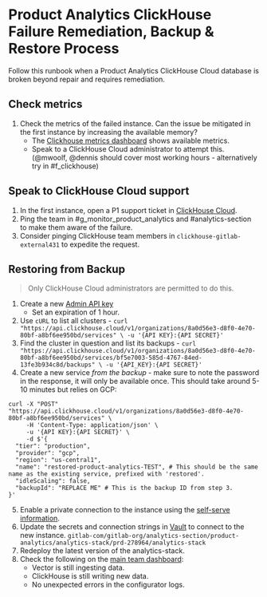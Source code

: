 <!--
Service: product_analytics
-->

# Product Analytics ClickHouse Failure Remediation, Backup & Restore Process

Follow this runbook when a Product Analytics ClickHouse Cloud database is broken beyond repair and requires remediation.

## Check metrics

1. Check the metrics of the failed instance. Can the issue be mitigated in the first instance by increasing the available memory?
    * The [Clickhouse metrics dashboard](https://clickhouse.cloud/service/6ecb3dfd-fbc6-4889-b8b9-c667a2f5082a) shows available metrics.
    * Speak to a ClickHouse Cloud administrator to attempt this. (@mwoolf, @dennis should cover most working hours - alternatively try in #f_clickhouse)

## Speak to ClickHouse Cloud support

1. In the first instance, open a P1 support ticket in [ClickHouse Cloud](https://clickhouse.cloud).
2. Ping the team in #g_monitor_product_analytics and #analytics-section to make them aware of the failure.
2. Consider pinging ClickHouse team members in `clickhouse-gitlab-external431` to expedite the request.

## Restoring from Backup

> Only ClickHouse Cloud administrators are permitted to do this.

1. Create a new [Admin API key](https://clickhouse.cloud/organizations/8a0d56e3-d8f0-4e70-80bf-a8bf6ee950bd/keys)
    * Set an expiration of 1 hour.
2. Use `cURL` to list all clusters - `curl "https://api.clickhouse.cloud/v1/organizations/8a0d56e3-d8f0-4e70-80bf-a8bf6ee950bd/services" \
   -u '{API KEY}:{API SECRET}'`
3. Find the cluster in question and list its backups - `curl "https://api.clickhouse.cloud/v1/organizations/8a0d56e3-d8f0-4e70-80bf-a8bf6ee950bd/services/bf5e7003-585d-4767-84ed-13fe3b934c8d/backups" \
   -u '{API_KEY}:{API SECRET}'`
4. Create a new service _from the backup_ - make sure to note the password in the response, it will only be available once. This should take around 5-10 minutes but relies on GCP:

```shell
curl -X "POST" "https://api.clickhouse.cloud/v1/organizations/8a0d56e3-d8f0-4e70-80bf-a8bf6ee950bd/services" \
     -H 'Content-Type: application/json' \
     -u '{API KEY}:{API SECRET}' \
     -d $'{
  "tier": "production",
  "provider": "gcp",
  "region": "us-central1",
  "name": "restored-product-analytics-TEST", # This should be the same name as the existing service, prefixed with 'restored'.
  "idleScaling": false,
  "backupId": "REPLACE ME" # This is the backup ID from step 3.
}'
```

5. Enable a private connection to the instance using the [self-serve information](https://clickhouse.com/docs/en/manage/security/gcp-private-service-connect#add-endpoint-id-to-services-allow-list).
6. Update the secrets and connection strings in [Vault](https://vault.gitlab.net/) to connect to the new instance. `gitlab-com/gitlab-org/analytics-section/product-analytics/analytics-stack/prd-278964/analytics-stack`
7. Redeploy the latest version of the analytics-stack.
8. Check the following on the [main team dashboard](https://dashboards.gitlab.net/d/da6cf9ea-d593-41ed-91c5-8536fd15c2fa/fe5b2275-5e92-58a0-a397-d2bdf8cd2e18?orgId=1&refresh=5m):
   * Vector is still ingesting data.
   * ClickHouse is still writing new data.
   * No unexpected errors in the configurator logs.
